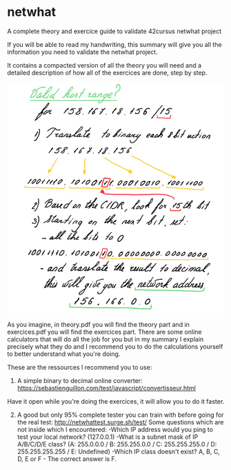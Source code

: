 # netwhat
A complete theory and exercice guide to validate 42cursus netwhat project

If you will be able to read my handwriting, this summary will give you all the information you need to validate the netwhat project.

It contains a compacted version of all the theory you will need and a detailed description of how all of the exercices are done, step by step.

![](Images/img.png)

As you imagine, in theory.pdf you will find the theory part and in exercices.pdf you will find the exercices part. There are some online calculators that will do all the job for you but in my summary I explain precisely what they do and I recommend you to do the calculations yourself to better understand what you're doing.

These are the ressources I recommend you to use:

1) A simple binary to decimal online converter: https://sebastienguillon.com/test/javascript/convertisseur.html

Have it open while you're doing the exercices, it will allow you to do it faster.

2) A good but only 95% complete tester you can train with before going for the real test: http://netwhattest.surge.sh/test/
Some questions which are not inside which I encountered:
-Which IP address would you ping to test your local network? (127.0.0.1)
-What is a subnet mask of IP A/B/C/D/E class? (A: 255.0.0.0 / B: 255.255.0.0 / C: 255.255.255.0 / D: 255.255.255.255 / E: Undefined)
-Which IP class doesn't exist? A, B, C, D, E or F - The correct answer is F.
